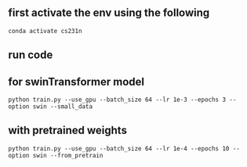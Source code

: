 ## first activate the env using the following

    conda activate cs231n

## run code 

## for swinTransformer model  

    python train.py --use_gpu --batch_size 64 --lr 1e-3 --epochs 3 --option swin --small_data

## with pretrained weights
    python train.py --use_gpu --batch_size 64 --lr 1e-4 --epochs 10 --option swin --from_pretrain